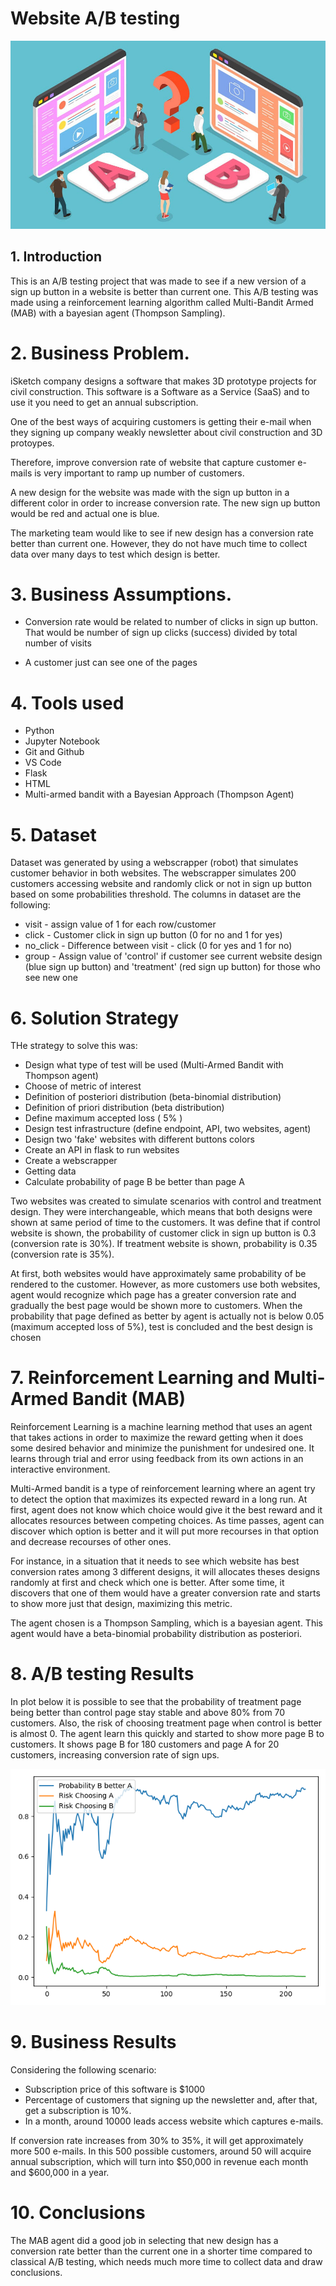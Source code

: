  # **Website A/B testing**

![](figures/figure1.jpg)

## 1. Introduction
This is an A/B testing project that was made to see if a new version of a sign up button in a website is better than current one. This A/B testing was made using a reinforcement learning algorithm called Multi-Bandit Armed (MAB) with a bayesian agent (Thompson Sampling).


# 2. Business Problem.

iSketch company designs a software that makes 3D prototype projects for civil construction. This software is a Software as a Service (SaaS) and to use it you need to get an annual subscription.

One of the best ways of acquiring customers is getting their e-mail when they signing up company weakly newsletter about civil construction and 3D protoypes.

Therefore, improve conversion rate of website that capture customer e-mails is very important to ramp up number of customers.

A new design for the website was made with the sign up button in a different color in order to increase conversion rate. The new sign up button would be red and actual one is blue.

The marketing team would like to see if new design has a conversion rate better than current one. However, they do not have much time to collect data over many days to test which design is better.


# 3. Business Assumptions.

* Conversion rate would be related to number of clicks in sign up button. That would be number of sign up clicks (success) divided by total number of visits

* A customer just can see one of the pages


# 4. Tools used
* Python
* Jupyter Notebook
* Git and Github
* VS Code
* Flask
* HTML
* Multi-armed bandit with a Bayesian Approach (Thompson Agent)


# 5. Dataset

Dataset was generated by using a webscrapper (robot) that simulates customer behavior in both websites. The webscrapper simulates 200 customers accessing website and randomly click or not in sign up button based on some probabilities threshold. The columns in dataset are the following:

* visit - assign value of 1 for each row/customer
* click - Customer click in sign up button (0 for no and 1 for yes)
* no_click - Difference between visit - click (0 for yes and 1 for no)
* group - Assign value of 'control' if customer see current website design (blue sign up button) and 'treatment' (red sign up button) for those who see new one


# 6. Solution Strategy

THe strategy to solve this was:

* Design what type of test will be used (Multi-Armed Bandit with Thompson agent)
* Choose of metric of interest
* Definition of posteriori distribution (beta-binomial distribution)
* Definition of priori distribution (beta distribution)
* Define maximum accepted loss ( 5% )
* Design test infrastructure (define endpoint, API, two websites, agent)
* Design two 'fake' websites with different buttons colors
* Create an API in flask to run websites
* Create a webscrapper
* Getting data
* Calculate probability of page B be better than page A

Two websites was created to simulate scenarios with control and treatment design. They were interchangeable, which means that both designs were shown at same period of time to the customers. It was define that if control website is shown, the probability of customer click in sign up button is 0.3 (conversion rate is 30%). If treatment website is shown, probability is 0.35 (conversion rate is 35%). 

At first, both websites would have approximately same probability of be rendered to the customer. However, as more customers use both websites, agent would recognize which page has a greater conversion rate and gradually the best page would be shown more to customers. When the probability that page defined as better by agent is actually not is below 0.05 (maximum accepted loss of 5%), test is concluded and the best design is chosen


# 7. Reinforcement Learning and Multi-Armed Bandit (MAB)

Reinforcement Learning is a machine learning method that uses an agent that takes actions in order to maximize the reward getting when it does some desired behavior and minimize the punishment for undesired one. It learns through trial and error using feedback from its own actions in an interactive environment.

Multi-Armed bandit is a type of reinforcement learning where an agent try to detect the option that maximizes its expected reward in a long run. At first, agent does not know which choice would give it the best reward and it allocates resources between competing choices. As time passes, agent can discover which option is better and it will put more recourses in that option and decrease recourses of other ones. 

For instance, in a situation that it needs to see which website has best conversion rates among 3 different designs, it will allocates theses designs randomly at first and check which one is better. After some time, it discovers that one of them would have a greater conversion rate and starts to show more just that design, maximizing this metric.

The agent chosen is a Thompson Sampling, which is a bayesian agent. This agent would have a beta-binomial probability distribution as posteriori.


# 8. A/B testing Results

In plot below it is possible to see that the probability of treatment page being better than control page stay stable and above 80% from 70 customers. Also, the risk of choosing treatment page when control is better is almost 0. The agent learn this quickly and started to show more page B to customers. It shows page B for 180 customers and page A for 20 customers, increasing conversion rate of sign ups.

![](figures/figure2.png)

# 9. Business Results

Considering the following scenario:

* Subscription price of this software is $1000
* Percentage of customers that signing up the newsletter and, after that, get a subscription is 10%.
* In a month, around 10000 leads access website which captures e-mails.

If conversion rate increases from 30% to 35%, it will get approximately more 500 e-mails. In this 500 possible customers, around 50 will acquire annual subscription, which will turn into $50,000 in revenue each month and $600,000 in a year.


# 10. Conclusions

The MAB agent did a good job in selecting that new design has a conversion rate better than the current one in a shorter time compared to classical A/B testing, which needs much more time to collect data and draw conclusions. 